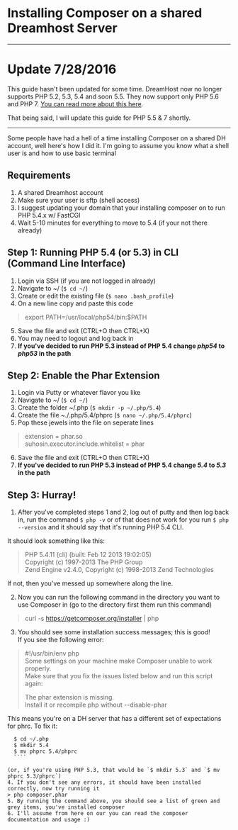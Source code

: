 Installing Composer on a shared Dreamhost Server
==========================

-----------------------

# Update 7/28/2016 
This guide hasn't been updated for some time. DreamHost now no longer supports PHP 5.2, 5.3, 5.4 and soon 5.5. They now support only PHP 5.6 and PHP 7. [You can read more about this here](https://help.dreamhost.com/hc/en-us/articles/215082337-What-versions-of-PHP-are-available-at-DreamHost-).

That being said, I will update this guide for PHP 5.5 & 7 shortly.

-----------------------


Some people have had a hell of a time installing Composer on a shared DH account, well here's how I did it. 
I'm going to assume you know what a shell user is and how to use basic terminal

Requirements
-------------------------
1. A shared Dreamhost account
2. Make sure your user is sftp (shell access)
3. I suggest updating your domain that your installing composer on to run PHP 5.4.x w/ FastCGI
4. Wait 5-10 minutes for everything to move to 5.4 (if your not there already)


Step 1: Running PHP 5.4 (or 5.3) in CLI (Command Line Interface)
-------------------------

1. Login via SSH (if you are not logged in already)
2. Navigate to ~/ (`$ cd ~/`)
3. Create or edit the existing file (`$ nano .bash_profile`)
4. On a new line copy and paste this code
  > export PATH=/usr/local/php54/bin:$PATH

5. Save the file and exit (CTRL+O then CTRL+X)
6. You may need to logout and log back in
7. **If you've decided to run PHP 5.3 instead of PHP 5.4 change *php54* to *php53* in the path**

Step 2: Enable the Phar Extension
-------------------------

1. Login via Putty or whatever flavor you like
2. Navigate to ~/ (`$ cd ~/`)
3. Create the folder ~/.php (`$ mkdir -p ~/.php/5.4`)
4. Create the file ~./.php/5.4/phprc (`$ nano ~/.php/5.4/phprc`)
5. Pop these jewels into the file on seperate lines
 > extension = phar.so<br />
 > suhosin.executor.include.whitelist = phar

6. Save the file and exit (CTRL+O then CTRL+X)
7. **If you've decided to run PHP 5.3 instead of PHP 5.4 change *5.4* to *5.3* in the path**



Step 3: Hurray!
-------------------------
1. After you've completed steps 1 and 2, log out of putty and then log back in, run the command `$ php -v` or of that does not work for
  you run `$ php --version` and it should say that it's running PHP 5.4 CLI.

  It should look something like this:
> PHP 5.4.11 (cli) (built: Feb 12 2013 19:02:05)<br />
> Copyright (c) 1997-2013 The PHP Group <br />
> Zend Engine v2.4.0, Copyright (c) 1998-2013 Zend Technologies

  If not, then you've messed up somewhere along the line.

2. Now you can run the following command in the directory you want to use Composer in (go to the directory first them run this command)
 > curl -s https://getcomposer.org/installer | php
3. You should see some installation success messages; this is good!  
  If you see the following error:
  > \#!/usr/bin/env php  
  > Some settings on your machine make Composer unable to work properly.  
  > Make sure that you fix the issues listed below and run this script again:  
  >  
  > The phar extension is missing.  
  > Install it or recompile php without --disable-phar  
  
  This means you're on a DH server that has a different set of expectations for phrc. To fix it:
  ````
    $ cd ~/.php
    $ mkdir 5.4
    $ mv phprc 5.4/phprc
    ````

  (or, if you're using PHP 5.3, that would be `$ mkdir 5.3` and `$ mv phprc 5.3/phprc`)
4. If you don't see any errors, it should have been installed correctly, now try running it
 > php composer.phar
5. By running the command above, you should see a list of green and grey items, you've installed composer
6. I'll assume from here on our you can read the composer documentation and usage :)


